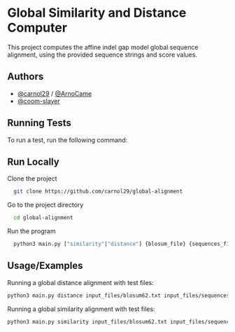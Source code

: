 
# Global Similarity and Distance Computer

This project computes the affine indel gap model global sequence
alignment, using the provided sequence strings and score values.






## Authors

- [@carnol29](https://www.github.com/carnol29) / [@ArnoCame](https://www.github.com/ArnoCame)
- [@coom-slayer](https://www.github.com/coom-slayer)


## Running Tests

To run a test, run the following command:
## Run Locally

Clone the project

```bash
  git clone https://github.com/carnol29/global-alignment
```

Go to the project directory

```bash
  cd global-alignment
```

Run the program

```bash
  python3 main.py ["similarity"|"distance"] {blosum_file} {sequences_file}
```


## Usage/Examples

Running a global distance alignment with test files:

```bash
python3 main.py distance input_files/blosum62.txt input_files/sequences.txt
```

Running a global similarity alignment with test files:

```bash
python3 main.py similarity input_files/blosum62.txt input_files/sequences.txt
```
